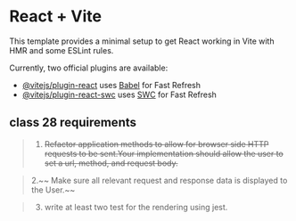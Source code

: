# React + Vite

This template provides a minimal setup to get React working in Vite with HMR and some ESLint rules.

Currently, two official plugins are available:

- [@vitejs/plugin-react](https://github.com/vitejs/vite-plugin-react/blob/main/packages/plugin-react/README.md) uses [Babel](https://babeljs.io/) for Fast Refresh
- [@vitejs/plugin-react-swc](https://github.com/vitejs/vite-plugin-react-swc) uses [SWC](https://swc.rs/) for Fast Refresh


## class 28 requirements

> 1. ~~Refactor application methods to allow for browser side HTTP requests to be sent.Your implementation should allow the user to set a url, method, and request body.~~

> 2.~~ Make sure all relevant request and response data is displayed to the User.~~

> 3. write at least two test for the rendering using jest. 